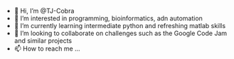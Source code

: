- 👋 Hi, I’m @TJ-Cobra
- 👀 I’m interested in programming, bioinformatics, adn automation
- 🌱 I’m currently learning intermediate python and refreshing matlab skills
- 💞️ I’m looking to collaborate on challenges such as the Google Code Jam and similar projects
- 📫 How to reach me ...

<!---
TJ-Cobra/TJ-Cobra is a ✨ special ✨ repository because its `README.md` (this file) appears on your GitHub profile.
You can click the Preview link to take a look at your changes.
--->
